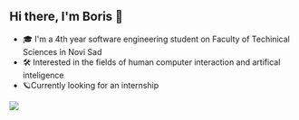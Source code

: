 ## Hi there, I'm Boris 👋

- 🎓 I'm a 4th year software engineering student on Faculty of Techinical Sciences in Novi Sad
- 🛠 Interested in the fields of human computer interaction and artifical inteligence
- 🪐Currently looking for an internship

<picture>
  <source
    srcset="https://github-readme-stats.vercel.app/api/top-langs/?username=borismarkovsv73&theme=tokyonight"
    media="(prefers-color-scheme: dark)"
  />
  <source
    srcset="https://github-readme-stats.vercel.app/api/top-langs/?username=borismarkovsv73&theme=tokyonight"
    media="(prefers-color-scheme: light), (prefers-color-scheme: no-preference)"
  />
  <img src="https://github-readme-stats.vercel.app/api/top-langs/?username=borismarkovsv73&theme=tokyonight" />
</picture>


<!--
**borismarkovsv73/borismarkovsv73** is a ✨ _special_ ✨ repository because its `README.md` (this file) appears on your GitHub profile.

Here are some ideas to get you started:

- 🔭 I’m currently working on ...
- 🌱 I’m currently learning ...
- 👯 I’m looking to collaborate on ...
- 🤔 I’m looking for help with ...
- 💬 Ask me about ...
- 📫 How to reach me: ...
- 😄 Pronouns: ...
- ⚡ Fun fact: ...
-->
